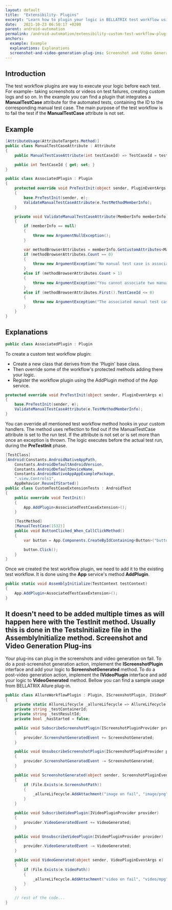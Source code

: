 ```yaml
---
layout: default
title:  "Extensibility- Plugins"
excerpt: "Learn how to plugin your logic in BELLATRIX test workflow using plugins."
date:   2021-10-23 06:50:17 +0200
parent: android-automation
permalink: /android-automation/extensibility-custom-test-workflow-plugins/
anchors:
  example: Example
  explanations: Explanations
  screenshot-and-video-generation-plug-ins: Screenshot and Video Generation Plugins
---
```

Introduction
------------
The test workflow plugins are way to execute your logic before each test. For example- taking screenshots or videos on test failures, creating custom logs and so on. In the example you can find a plugin that integrates a **ManualTestCase** attribute for the automated tests, containing the ID to the corresponding manual test case. The main purpose of the test workflow is to fail the test if the **ManualTestCase** attribute is not set.
 
Example
-------
```csharp
[AttributeUsage(AttributeTargets.Method)]
public class ManualTestCaseAttribute : Attribute
{
    public ManualTestCaseAttribute(int testCaseId) => TestCaseId = testCaseId;

    public int TestCaseId { get; set; }
}
```
```csharp
public class AssociatedPlugin : Plugin
{
    protected override void PreTestInit(object sender, PluginEventArgs e)
    {
        base.PreTestInit(sender, e);
        ValidateManualTestCaseAttribute(e.TestMethodMemberInfo);
    }

    private void ValidateManualTestCaseAttribute(MemberInfo memberInfo)
    {
        if (memberInfo == null)
        {
            throw new ArgumentNullException();
        }

        var methodBrowserAttributes = memberInfo.GetCustomAttributes<ManualTestCaseAttribute>(true).ToList();
        if (methodBrowserAttributes.Count == 0)
        {
            throw new ArgumentException("No manual test case is associated with the BELLATRIX test.");
        }
        else if (methodBrowserAttributes.Count > 1)
        {
            throw new ArgumentException("You cannot associate two manual test cases with a single BELLATRIX test.");
        }
        else if (methodBrowserAttributes.First().TestCaseId <= 0)
        {
            throw new ArgumentException("The associated manual test case ID cannot be <= 0.");
        }
    }
}
```

Explanations
------------
```csharp
public class AssociatedPlugin : Plugin
```
To create a custom test workflow plugin:

- Create a new class that derives from the 'Plugin' base class.
- Then override some of the workflow's protected methods adding there your logic.
- Register the workflow plugin using the AddPlugin method of the App service.

```csharp
protected override void PreTestInit(object sender, PluginEventArgs e)
{
    base.PreTestInit(sender, e);
    ValidateManualTestCaseAttribute(e.TestMethodMemberInfo);
}
```
You can override all mentioned test workflow method hooks in your custom handlers. The method uses reflection to find out if the ManualTestCase attribute is set to the run test. If the attribute is not set or is set more than once an exception is thrown. The logic executes before the actual test run, during the **PreTestInit** phase.
```csharp
[TestClass]
[Android(Constants.AndroidNativeAppPath,
    Constants.AndroidDefaultAndroidVersion,
    Constants.AndroidDefaultDeviceName,
    Constants.AndroidNativeAppAppExamplePackage,
    ".view.Controls1",
    AppBehavior.ReuseIfStarted)]
public class CustomTestCaseExtensionTests : AndroidTest
{
    public override void TestInit()
    {
        App.AddPlugin<AssociatedTestCaseExtension>();
    }

    [TestMethod]
    [ManualTestCase(1532)]
    public void ButtonClicked_When_CallClickMethod()
    {
        var button = App.Components.CreateByIdContaining<Button>("button");

        button.Click();
    }
}
```
Once we created the test workflow plugin, we need to add it to the existing test workflow. It is done using the **App** service's method **AddPlugin**.
```csharp
public static void AssemblyInitialize(TestContext testContext)
{
    App.AddPlugin<AssociatedTestCaseExtension>();
}
```
It doesn't need to be added multiple times as will happen here with the **TestInit** method. Usually this is done in the **TestsInitialize** file in the **AssemblyInitialize** method.
Screenshot and Video Generation Plug-ins
---------------------------------------
Your plug-ins can plug in the screenshots and video generation on fail.
To do a post-screenshot generation action, implement the **IScreenshotPlugin** interface and add your logic to **ScreenshotGenerated** method.
To do a post-video generation action, implement the **IVideoPlugin** interface and add your logic to **VideoGenerated** method.
Bellow you can find a sample usage from BELLATRIX Allure plug-in.
```csharp
public class AllureWorkflowPlugin : Plugin, IScreenshotPlugin, IVideoPlugin
{
    private static AllureLifecycle _allureLifecycle => AllureLifecycle.Instance;
    private string _testContainerId;
    private string _testResultId;
    private bool _hasStarted = false;

    public void SubscribeScreenshotPlugin(IScreenshotPluginProvider provider)
    {
        provider.ScreenshotGeneratedEvent += ScreenshotGenerated;
    }

    public void UnsubscribeScreenshotPlugin(IScreenshotPluginProvider provider)
    {
        provider.ScreenshotGeneratedEvent -= ScreenshotGenerated;
    }

    public void ScreenshotGenerated(object sender, ScreenshotPluginEventArgs e)
    {
        if (File.Exists(e.ScreenshotPath))
        {
            _allureLifecycle.AddAttachment("image on fail", "image/png", e.ScreenshotPath);
        }
    }

    public void SubscribeVideoPlugin(IVideoPluginProvider provider)
    {
        provider.VideoGeneratedEvent += VideoGenerated;
    }

    public void UnsubscribeVideoPlugin(IVideoPluginProvider provider)
    {
        provider.VideoGeneratedEvent -= VideoGenerated;
    }

    public void VideoGenerated(object sender, VideoPluginEventArgs e)
    {
        if (File.Exists(e.VideoPath))
        {
            _allureLifecycle.AddAttachment("video on fail", "video/mpg", e.VideoPath);
        }
    }

    // rest of the code...
}
```
